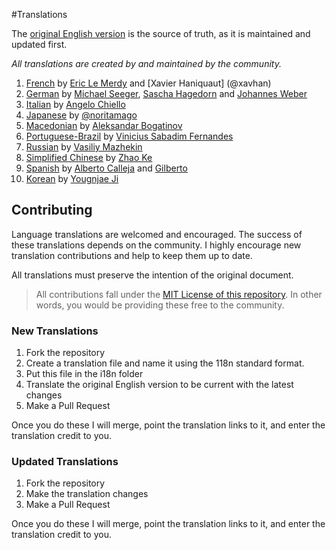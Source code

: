 #Translations

The [original English version](http://jpapa.me/ngstyles) is the source of truth, as it is maintained and updated first.

*All translations are created by and maintained by the community.*

  1. [French](fr-FR.md) by [Eric Le Merdy](https://github.com/ericlemerdy) and [Xavier Haniquaut] (@xavhan)
  1. [German](de-DE.md) by [Michael Seeger](https://github.com/miseeger), [Sascha Hagedorn](https://github.com/saesh) and [Johannes Weber](https://github.com/johannes-weber)
  1. [Italian](it-IT.md) by [Angelo Chiello](https://github.com/angelochiello)
  1. [Japanese](ja-JP.md) by [@noritamago](https://github.com/noritamago)
  1. [Macedonian](mk-MK.md) by [Aleksandar Bogatinov](https://github.com/Bogatinov)
  1. [Portuguese-Brazil](PT-BR.md) by [Vinicius Sabadim Fernandes](https://github.com/vinicius-sabadim)
  1. [Russian](ru-RU.md) by [Vasiliy Mazhekin](https://github.com/mazhekin)
  1. [Simplified Chinese](zh-CN.md) by [Zhao Ke](https://github.com/natee)
  1. [Spanish](es-ES.md) by [Alberto Calleja](https://github.com/AlbertoImpl) and [Gilberto](https://github.com/ingilniero)
  1. [Korean](ko-KR.md) by [Yougnjae Ji](https://github.com/zirho)


## Contributing
Language translations are welcomed and encouraged. The success of these translations depends on the community. I highly encourage new translation contributions and help to keep them up to date.

All translations must preserve the intention of the original document.

> All contributions fall under the [MIT License of this repository](https://github.com/johnpapa/angularjs-styleguide#license). In other words, you would be providing these free to the community.

### New Translations
1. Fork the repository
2. Create a translation file and name it using the 118n standard format.
3. Put this file in the i18n folder
4. Translate the original English version to be current with the latest changes
3. Make a Pull Request

Once you do these I will merge, point the translation links to it, and enter the translation credit to you.

### Updated Translations
1. Fork the repository
2. Make the translation changes
3. Make a Pull Request

Once you do these I will merge, point the translation links to it, and enter the translation credit to you.

